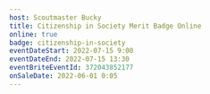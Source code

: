 ```yaml
---
host: Scoutmaster Bucky
title: Citizenship in Society Merit Badge Online
online: true
badge: citizenship-in-society
eventDateStart: 2022-07-15 9:00
eventDateEnd: 2022-07-15 13:30
eventBriteEventId: 372043852177
onSaleDate: 2022-06-01 0:05
---
```

